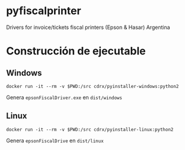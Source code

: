 pyfiscalprinter
===============

Drivers for invoice/tickets fiscal printers (Epson &amp; Hasar) Argentina


# Construcción de ejecutable

## Windows

```
docker run -it --rm -v $PWD:/src cdrx/pyinstaller-windows:python2
```

Genera `epsonFiscalDriver.exe` en `dist/windows`

## Linux

```
docker run -it --rm -v $PWD:/src cdrx/pyinstaller-linux:python2
```

Genera `epsonFiscalDrive` en `dist/linux`
